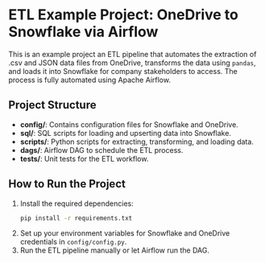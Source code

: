 # ETL Example Project: OneDrive to Snowflake via Airflow

This is an example project an ETL pipeline that automates the extraction of .csv and JSON data files from OneDrive, transforms the data using `pandas`, and loads it into Snowflake for company stakeholders to access. The process is fully automated using Apache Airflow.

## Project Structure
- **config/**: Contains configuration files for Snowflake and OneDrive.
- **sql/**: SQL scripts for loading and upserting data into Snowflake.
- **scripts/**: Python scripts for extracting, transforming, and loading data.
- **dags/**: Airflow DAG to schedule the ETL process.
- **tests/**: Unit tests for the ETL workflow.

## How to Run the Project
1. Install the required dependencies:
    ```bash
    pip install -r requirements.txt
    ```
2. Set up your environment variables for Snowflake and OneDrive credentials in `config/config.py`.
3. Run the ETL pipeline manually or let Airflow run the DAG.
